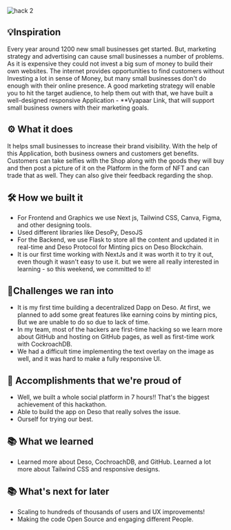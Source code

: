 ![hack 2](https://user-images.githubusercontent.com/81790585/200165271-7f2c69a0-550d-4fb4-8e5c-cc7b5efa266f.gif)

## 💡Inspiration
Every year around 1200 new small businesses get started. But, marketing strategy and advertising can cause small businesses a number of problems. As it is expensive they could not invest a big sum of money to build their own websites. The internet provides opportunities to find customers without Investing a lot in sense of Money, but many small businesses don't do enough with their online presence. A good marketing strategy will enable you to hit the target audience, to help them out with that, we have built a well-designed responsive Application - **Vyapaar Link, that will support small business owners with their marketing goals.

## ⚙ What it does
It helps small businesses to increase their brand visibility. With the help of this Application, both business owners and customers get benefits. Customers can take selfies with the Shop along with the goods they will buy and then post a picture of it on the Platform in the form of NFT and can trade that as well. They can also give their feedback regarding the shop.

## 🛠 How we built it
- For Frontend and Graphics we use Next js, Tailwind CSS, Canva, Figma, and other designing tools.
- Used different libraries like DesoPy, DesoJS
- For the Backend, we use Flask to store all the content and updated it in real-time and Deso Protocol for Minting pics on Deso Blockchain.
- It is our first time working with NextJs and it was worth it to try it out, even though it wasn't easy to use it. but we were all really interested in learning - so this weekend, we committed to it!

## 💪Challenges we ran into

- It is my first time building a decentralized Dapp on Deso. At first, we planned to add some great features like earning coins by minting pics, But we are unable to do so due to lack of time.
- In my team, most of the hackers are first-time hacking so we learn more about GitHub and hosting on GitHub pages, as well as first-time work with CockroachDB.
- We had a difficult time implementing the text overlay on the image as well, and it was hard to make a fully responsive UI.


## 📌 Accomplishments that we're proud of
- Well, we built a whole social platform in 7 hours!! That's the biggest achievement of this hackathon.
- Able to build the app on Deso that really solves the issue.
- Ourself for trying our best.

## 📚 What we learned
- Learned more about Deso, CochroachDB, and GitHub.  Learned a lot more about Tailwind CSS and responsive designs.

## 📚 What's next for later
- Scaling to hundreds of thousands of users and UX improvements!
- Making the code Open Source and engaging different People.

